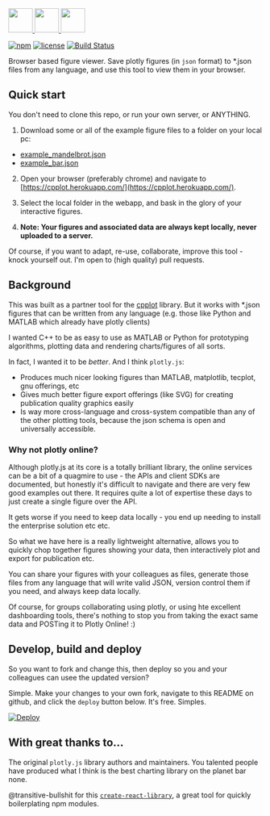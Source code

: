 
<a href="#">
   <img src="https://raw.githubusercontent.com/isocpp/logos/master/cpp_logo.png" height="48">
   <img src="https://cdn.worldvectorlogo.com/logos/react.svg" height="48">
   <img src="https://steemitimages.com/0x0/https://s3-us-west-1.amazonaws.com/plotly-tutorials/plotly-marketing-pages/images/new-branding/logo/images/plotly-logo-01-stripe%402x.png" height="48">
</a>

[![npm](https://img.shields.io/npm/v/cpplot-viewer.svg)](https://www.npmjs.com/package/cpplot-viewer)
[![license](https://img.shields.io/badge/license-MIT-brightgreen.svg)](LICENSE)
[![Build Status](https://travis-ci.com/thclark/cpplot-viewer.svg?branch=master)](https://travis-ci.com/thclark/cpplot-viewer)

Browser based figure viewer. Save plotly figures (in `json` format) to *.json files from any language, and use this tool to view them in your browser.

## Quick start

You don't need to clone this repo, or run your own server, or ANYTHING.

1. Download some or all of the example figure files to a folder on your local pc:
 - [example_mandelbrot.json]()
 - [example_bar.json]()

2. Open your browser (preferably chrome) and navigate to [https://cpplot.herokuapp.com/](https://cpplot.herokuapp.com/).

3. Select the local folder in the webapp, and bask in the glory of your interactive figures.

4. **Note: Your figures and associated data are always kept locally, never uploaded to a server.**

Of course, if you want to adapt, re-use, collaborate, improve this tool - knock yourself out. I'm open to (high quality) pull requests.

## Background

This was built as a partner tool for the [cpplot](https://github.com/thclark/cpplot) library. But it works with *.json figures that can be written from any language (e.g. those like Python and MATLAB which already have plotly clients)

I wanted C++ to be as easy to use as MATLAB or Python for prototyping algorithms, plotting data and rendering charts/figures of all sorts.

In fact, I wanted it to be *better*. And I think `plotly.js`:
 - Produces much nicer looking figures than MATLAB, matplotlib, tecplot, gnu offerings, etc
 - Gives much better figure export offerings (like SVG) for creating publication quality graphics easily
 - Is way more cross-language and cross-system compatible than any of the other plotting tools, because the json schema is open and universally accessible.

### Why not plotly online?

Although plotly.js at its core is a totally brilliant library, the online services can be a bit of a quagmire to use - the APIs and client SDKs are documented, but honestly it's difficult to navigate and there are very few good examples out there. It requires quite a lot of expertise these days to just create a single figure over the API.

It gets worse if you need to keep data locally - you end up needing to install the enterprise solution etc etc.

So what we have here is a really lightweight alternative, allows you to quickly chop together figures showing your data, then interactively plot and export for publication etc.

You can share your figures with your colleagues as files, generate those files from any language that will write valid JSON, version control them if you need, and always keep data locally.

Of course, for groups collaborating using plotly, or using hte excellent dashboarding tools, there's nothing to stop you from taking the exact same data and POSTing it to Plotly Online! :)

## Develop, build and deploy

So you want to fork and change this, then deploy so you and your colleagues can usee the updated version?

Simple. Make your changes to your own fork, navigate to this README on github, and click the `deploy` button below. It's free. Simples.

[![Deploy](https://www.herokucdn.com/deploy/button.svg)](https://heroku.com/deploy)

## With great thanks to...

The original `plotly.js` library authors and maintainers. You talented people have produced what I think is the best charting library on the planet bar none.

@transitive-bullshit for this [`create-react-library`](https://github.com/transitive-bullshit/create-react-library), a great tool for quickly boilerplating npm modules.

